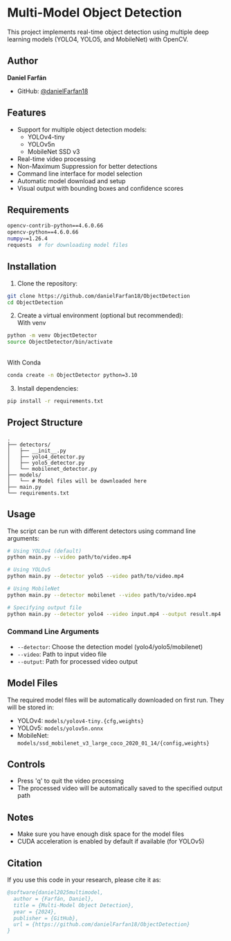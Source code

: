 # Multi-Model Object Detection

This project implements real-time object detection using multiple deep learning models (YOLO4, YOLO5, and MobileNet) with OpenCV.

## Author

**Daniel Farfán**
- GitHub: [@danielFarfan18](https://github.com/danielFarfan18)
## Features

- Support for multiple object detection models:
  - YOLOv4-tiny
  - YOLOv5n
  - MobileNet SSD v3
- Real-time video processing
- Non-Maximum Suppression for better detections
- Command line interface for model selection
- Automatic model download and setup
- Visual output with bounding boxes and confidence scores

## Requirements

```bash
opencv-contrib-python==4.6.0.66
opencv-python==4.6.0.66
numpy==1.26.4
requests  # for downloading model files
```

## Installation

1. Clone the repository:
```bash
git clone https://github.com/danielFarfan18/ObjectDetection
cd ObjectDetection
```

2. Create a virtual environment (optional but recommended):
   <br>With venv
```bash
python -m venv ObjectDetector
source ObjectDetector/bin/activate 
```
  <br>With Conda
  ```bash
conda create -n ObjectDetector python=3.10
```
3. Install dependencies:
```bash
pip install -r requirements.txt
```

## Project Structure

```
.
├── detectors/
│   ├── __init__.py
│   ├── yolo4_detector.py
│   ├── yolo5_detector.py
│   └── mobilenet_detector.py
├── models/
│   └── # Model files will be downloaded here
├── main.py
└── requirements.txt
```

## Usage

The script can be run with different detectors using command line arguments:

```bash
# Using YOLOv4 (default)
python main.py --video path/to/video.mp4

# Using YOLOv5
python main.py --detector yolo5 --video path/to/video.mp4

# Using MobileNet
python main.py --detector mobilenet --video path/to/video.mp4

# Specifying output file
python main.py --detector yolo4 --video input.mp4 --output result.mp4
```

### Command Line Arguments

- `--detector`: Choose the detection model (yolo4/yolo5/mobilenet)
- `--video`: Path to input video file
- `--output`: Path for processed video output

## Model Files

The required model files will be automatically downloaded on first run. They will be stored in:
- YOLOv4: `models/yolov4-tiny.{cfg,weights}`
- YOLOv5: `models/yolov5n.onnx`
- MobileNet: `models/ssd_mobilenet_v3_large_coco_2020_01_14/{config,weights}`

## Controls

- Press 'q' to quit the video processing
- The processed video will be automatically saved to the specified output path

## Notes

- Make sure you have enough disk space for the model files
- CUDA acceleration is enabled by default if available (for YOLOv5)

## Citation

If you use this code in your research, please cite it as:

```bibtex
@software{daniel2025multimodel,
  author = {Farfán, Daniel},
  title = {Multi-Model Object Detection},
  year = {2024},
  publisher = {GitHub},
  url = {https://github.com/danielFarfan18/ObjectDetection}
}
```

